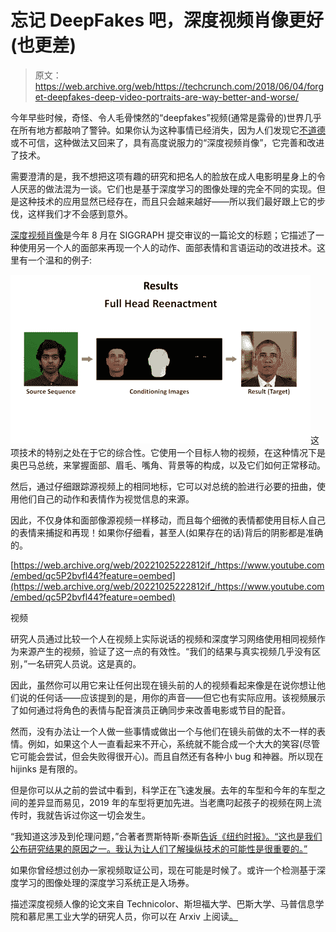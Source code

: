 # 忘记 DeepFakes 吧，深度视频肖像更好(也更差)

> 原文：<https://web.archive.org/web/https://techcrunch.com/2018/06/04/forget-deepfakes-deep-video-portraits-are-way-better-and-worse/>

今年早些时候，奇怪、令人毛骨悚然的“deepfakes”视频(通常是露骨的)世界几乎在所有地方都敲响了警钟。如果你认为这种事情已经消失，因为人们发现它[不道德](https://web.archive.org/web/20221025222812/https://techcrunch.com/2018/05/29/students-confront-the-unethical-side-of-tech-in-designing-for-evil-course/)或不可信，这种做法又回来了，具有高度说服力的“深度视频肖像”，它完善和改进了技术。

需要澄清的是，我不想把这项有趣的研究和把名人的脸放在成人电影明星身上的令人厌恶的做法混为一谈。它们也是基于深度学习的图像处理的完全不同的实现。但是这种技术的应用显然已经存在，而且只会越来越好——所以我们最好跟上它的步伐，这样我们才不会感到意外。

[深度视频肖像](https://web.archive.org/web/20221025222812/https://arxiv.org/pdf/1805.11714.pdf)是今年 8 月在 SIGGRAPH 提交审议的一篇论文的标题；它描述了一种使用另一个人的面部来再现一个人的动作、面部表情和言语运动的改进技术。这里有一个温和的例子:

![](img/f017ed878683e03ea22148a2180211c4.png)这项技术的特别之处在于它的综合性。它使用一个目标人物的视频，在这种情况下是奥巴马总统，来掌握面部、眉毛、嘴角、背景等的构成，以及它们如何正常移动。

然后，通过仔细跟踪源视频上的相同地标，它可以对总统的脸进行必要的扭曲，使用他们自己的动作和表情作为视觉信息的来源。

因此，不仅身体和面部像源视频一样移动，而且每个细微的表情都使用目标人自己的表情来捕捉和再现！如果你仔细看，甚至人(如果存在的话)背后的阴影都是准确的。

[https://web.archive.org/web/20221025222812if_/https://www.youtube.com/embed/qc5P2bvfl44?feature=oembed](https://web.archive.org/web/20221025222812if_/https://www.youtube.com/embed/qc5P2bvfl44?feature=oembed)

视频

研究人员通过比较一个人在视频上实际说话的视频和深度学习网络使用相同视频作为来源产生的视频，验证了这一点的有效性。“我们的结果与真实视频几乎没有区别，”一名研究人员说。这是真的。

因此，虽然你可以用它来让任何出现在镜头前的人的视频看起来像是在说你想让他们说的任何话——应该提到的是，用你的声音——但它也有实际应用。该视频展示了如何通过将角色的表情与配音演员正确同步来改善电影或节目的配音。

然而，没有办法让一个人做一些事情或做出一个与他们在镜头前做的太不一样的表情。例如，如果这个人一直看起来不开心，系统就不能合成一个大大的笑容(尽管它可能会尝试，但会失败得很开心)。而且自然还有各种小 bug 和神器。所以现在 hijinks 是有限的。

但是你可以从之前的尝试中看到，科学正在飞速发展。去年的车型和今年的车型之间的差异显而易见，2019 年的车型将更加先进。当老鹰叼起孩子的视频在网上流传时，我就告诉过你这一切会发生。

“我知道这涉及到伦理问题，”合著者贾斯特斯·泰斯[告诉《纽约时报》。“这也是我们公布研究结果的原因之一。我认为让人们了解操纵技术的可能性是很重要的。”](https://web.archive.org/web/20221025222812/https://www.theregister.co.uk/2018/06/04/ai_neural_network_fake_faces/)

如果你曾经想过创办一家视频取证公司，现在可能是时候了。或许一个检测基于深度学习的图像处理的深度学习系统正是入场券。

描述深度视频人像的论文来自 Technicolor、斯坦福大学、巴斯大学、马普信息学院和慕尼黑工业大学的研究人员，你可以在 Arxiv 上阅读[。](https://web.archive.org/web/20221025222812/https://arxiv.org/pdf/1805.11714.pdf)